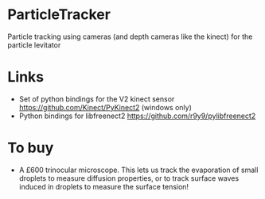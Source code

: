 # ParticleTracker
Particle tracking using cameras (and depth cameras like the kinect) for the particle levitator

# Links

- Set of python bindings for the V2 kinect sensor https://github.com/Kinect/PyKinect2 (windows only)
- Python bindings for libfreenect2 https://github.com/r9y9/pylibfreenect2

# To buy
- A £600 trinocular microscope. This lets us track the evaporation of small droplets to measure diffusion properties, or to track surface waves induced in droplets to measure the surface tension!
